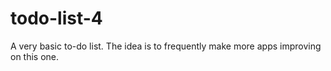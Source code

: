 # todo-list-4

A very basic to-do list. The idea is to frequently make more apps improving on this one.
